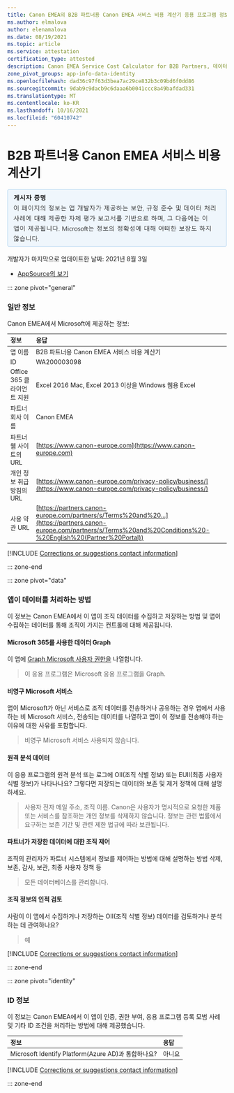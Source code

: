 ```yaml
---
title: Canon EMEA의 B2B 파트너용 Canon EMEA 서비스 비용 계산기 응용 프로그램 정보
ms.author: elmalova
author: elenamalova
ms.date: 08/19/2021
ms.topic: article
ms.service: attestation
certification_type: attested
description: Canon EMEA Service Cost Calculator for B2B Partners, 데이터 처리 정책, CSA STAR 레지스트리의 Microsoft Cloud App Security 앱 카탈로그 정보 및 보안/규정 준수 정보에 대해 사용할 수 있는 모든 보안 및 규정 준수 정보
zone_pivot_groups: app-info-data-identity
ms.openlocfilehash: dad36c97f63d3bea7ac29ce832b3c09bd6f0dd86
ms.sourcegitcommit: 9dab9c9dacb9c6daaa6b0041ccc8a49bafdad331
ms.translationtype: MT
ms.contentlocale: ko-KR
ms.lasthandoff: 10/16/2021
ms.locfileid: "60410742"
---
```

# <a name="canon-emea-service-cost-calculator-for-b2b-partners"></a>B2B 파트너용 Canon EMEA 서비스 비용 계산기

<p></p>
<img alt="Publisher Attestation: The information on this page is based on a self-assessment report provided by the app developer on the security, compliance, and data handling practices followed by this app. Microsoft makes no guarantees regarding the accuracy of the information." src="../media/attested.png" width="650" />
<p>개발자가 마지막으로 업데이트한 날짜: 2021년 8월 3일</p>

* <a href="https://appsource.microsoft.com/product/office/WA200003098" target="_blank">AppSource의 보기</a>

::: zone pivot="general"

### <a name="general-information"></a>일반 정보

Canon EMEA에서 Microsoft에 제공하는 정보:

| **정보** | **응답** |
|:----------------|:-------------|
| 앱 이름 | B2B 파트너용 Canon EMEA 서비스 비용 계산기 |
| ID | WA200003098 |
| Office 365 클라이언트 지원 | Excel 2016 Mac, Excel 2013 이상을 Windows 웹용 Excel |
| 파트너 회사 이름 | Canon EMEA |
| 파트너 웹 사이트의 URL | [https://www.canon-europe.com](https://www.canon-europe.com) |
| 개인 정보 취급 방침의 URL | [https://www.canon-europe.com/privacy-policy/business/](https://www.canon-europe.com/privacy-policy/business/) |
| 사용 약관 URL | [https://partners.canon-europe.com/partners/s/Terms%20and%20...](https://partners.canon-europe.com/partners/s/Terms%20and%20Conditions%20-%20English%20(Partner%20Portal)) |

 [!INCLUDE [Corrections or suggestions contact information](../includes/corrections-or-suggestions.md)]

::: zone-end

::: zone pivot="data"

### <a name="how-the-app-handles-data"></a>앱이 데이터를 처리하는 방법

이 정보는 Canon EMEA에서 이 앱이 조직 데이터를 수집하고 저장하는 방법 및 앱이 수집하는 데이터를 통해 조직이 가지는 컨트롤에 대해 제공됩니다.

#### <a name="data-access-using-microsoft-graph"></a>Microsoft 365를 사용한 데이터 Graph

이 앱에 [Graph Microsoft 사용자 권한을](https://docs.microsoft.com/graph/permissions-reference) 나열합니다.

>이 응용 프로그램은 Microsoft 응용 프로그램을 Graph.


#### <a name="non-microsoft-services-used"></a>비영구 Microsoft 서비스

앱이 Microsoft가 아닌 서비스로 조직 데이터를 전송하거나 공유하는 경우 앱에서 사용하는 비 Microsoft 서비스, 전송되는 데이터를 나열하고 앱이 이 정보를 전송해야 하는 이유에 대한 사유를 포함합니다.

>비영구 Microsoft 서비스 사용되지 않습니다.



#### <a name="telemetry-data"></a>원격 분석 데이터

이 응용 프로그램의 원격 분석 또는 로그에 OII(조직 식별 정보) 또는 EUII(최종 사용자 식별 정보)가 나타나나요? 그렇다면 저장되는 데이터와 보존 및 제거 정책에 대해 설명하세요.

>사용자 전자 메일 주소, 조직 이름. Canon은 사용자가 명시적으로 요청한 제품 또는 서비스를 참조하는 개인 정보를 삭제하지 않습니다. 정보는 관련 법률에서 요구하는 보존 기간 및 관련 제한 법규에 따라 보관됩니다.

#### <a name="organizational-controls-for-data-stored-by-partner"></a>파트너가 저장한 데이터에 대한 조직 제어

조직의 관리자가 파트너 시스템에서 정보를 제어하는 방법에 대해 설명하는 방법 삭제, 보존, 감사, 보관, 최종 사용자 정책 등

>모든 데이터베이스를 관리합니다.

#### <a name="human-review-of-organizational-information"></a>조직 정보의 인적 검토

사람이 이 앱에서 수집하거나 저장하는 OII(조직 식별 정보) 데이터를 검토하거나 분석하는 데 관여하나요?

>예

[!INCLUDE [Corrections or suggestions contact information](../includes/corrections-or-suggestions.md)]

::: zone-end


::: zone pivot="identity"

### <a name="identity-information"></a>ID 정보

이 정보는 Canon EMEA에서 이 앱이 인증, 권한 부여, 응용 프로그램 등록 모범 사례 및 기타 ID 조건을 처리하는 방법에 대해 제공했습니다.

| **정보** | **응답** |
|:----------------|:-------------|
| Microsoft Identify Platform(Azure AD)과 통합하나요?  | 아니요 |

[!INCLUDE [Corrections or suggestions contact information](../includes/corrections-or-suggestions.md)]

::: zone-end

